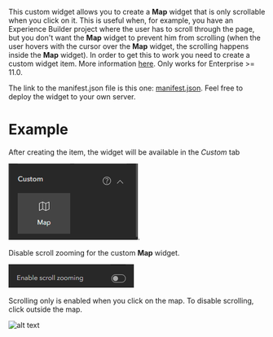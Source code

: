 This custom widget allows you to create a **Map** widget that is only scrollable when you click on it. This is useful when, for example, you have an Experience Builder project where the user has to scroll through the page, but you don't want the **Map** widget to prevent him from scrolling (when the user hovers with the cursor over the **Map** widget, the scrolling happens inside the **Map** widget).
In order to get this to work you need to create a custom widget item. More information [here](https://doc.arcgis.com/en/experience-builder/11.0/configure-widgets/add-custom-widgets.htm). Only works for Enterprise >= 11.0.

The link to the manifest.json file is this one: [manifest.json](https://alecsandrei.github.io/map-unscrollable/map-unscrollable/manifest.json).
Feel free to deploy the widget to your own server.

# Example

After creating the item, the widget will be available in the *Custom* tab

![alt text](media/image.png).


Disable scroll zooming for the custom **Map** widget.

![alt text](media/image-1.png)


Scrolling only is enabled when you click on the map. To disable scrolling, click outside the map.

![alt text](media/gif.gif)
